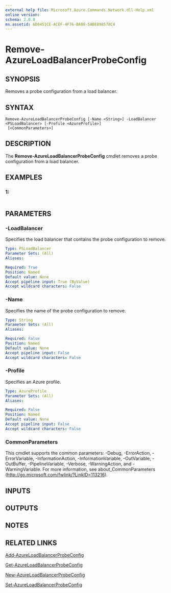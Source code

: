 ```yaml
---
external help file: Microsoft.Azure.Commands.Network.dll-Help.xml
online version: 
schema: 2.0.0
ms.assetid: 6D0451CE-ACEF-4F76-BA88-5ABE898578C4
---
```


# Remove-AzureLoadBalancerProbeConfig

## SYNOPSIS
Removes a probe configuration from a load balancer.

## SYNTAX

```
Remove-AzureLoadBalancerProbeConfig [-Name <String>] -LoadBalancer <PSLoadBalancer> [-Profile <AzureProfile>]
 [<CommonParameters>]
```

## DESCRIPTION
The **Remove-AzureLoadBalancerProbeConfig** cmdlet removes a probe configuration from a load balancer.

## EXAMPLES

### 1:
```

```

## PARAMETERS

### -LoadBalancer
Specifies the load balancer that contains the probe configuration to remove.

```yaml
Type: PSLoadBalancer
Parameter Sets: (All)
Aliases: 

Required: True
Position: Named
Default value: None
Accept pipeline input: True (ByValue)
Accept wildcard characters: False
```

### -Name
Specifies the name of the probe configuration to remove.

```yaml
Type: String
Parameter Sets: (All)
Aliases: 

Required: False
Position: Named
Default value: None
Accept pipeline input: False
Accept wildcard characters: False
```

### -Profile
Specifies an Azure profile.

```yaml
Type: AzureProfile
Parameter Sets: (All)
Aliases: 

Required: False
Position: Named
Default value: None
Accept pipeline input: False
Accept wildcard characters: False
```

### CommonParameters
This cmdlet supports the common parameters: -Debug, -ErrorAction, -ErrorVariable, -InformationAction, -InformationVariable, -OutVariable, -OutBuffer, -PipelineVariable, -Verbose, -WarningAction, and -WarningVariable. For more information, see about_CommonParameters (http://go.microsoft.com/fwlink/?LinkID=113216).

## INPUTS

## OUTPUTS

## NOTES

## RELATED LINKS

[Add-AzureLoadBalancerProbeConfig](./Add-AzureLoadBalancerProbeConfig.md)

[Get-AzureLoadBalancerProbeConfig](./Get-AzureLoadBalancerProbeConfig.md)

[New-AzureLoadBalancerProbeConfig](./New-AzureLoadBalancerProbeConfig.md)

[Set-AzureLoadBalancerProbeConfig](./Set-AzureLoadBalancerProbeConfig.md)


